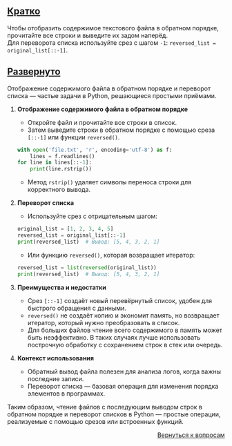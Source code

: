 ## <u>Кратко</u>

Чтобы отобразить содержимое текстового файла в обратном порядке, прочитайте все строки и выведите их задом наперёд.  
Для переворота списка используйте срез с шагом `-1`: `reversed_list = original_list[::-1]`.

## <u>Развернуто</u>

Отображение содержимого файла в обратном порядке и переворот списка — частые задачи в Python, решающиеся простыми
приёмами.

1. **Отображение содержимого файла в обратном порядке**
    - Откройте файл и прочитайте все строки в список.
    - Затем выведите строки в обратном порядке с помощью среза `[::-1]` или функции `reversed()`.
    ```python
    with open('file.txt', 'r', encoding='utf-8') as f:
        lines = f.readlines()
    for line in lines[::-1]:
        print(line.rstrip())
    ```  
    - Метод `rstrip()` удаляет символы переноса строки для корректного вывода.

2. **Переворот списка**
    - Используйте срез с отрицательным шагом:
    ```python
    original_list = [1, 2, 3, 4, 5]
    reversed_list = original_list[::-1]
    print(reversed_list)  # Вывод: [5, 4, 3, 2, 1]
    ```
    - Или функцию `reversed()`, которая возвращает итератор:
    ```python
    reversed_list = list(reversed(original_list))
    print(reversed_list)  # Вывод: [5, 4, 3, 2, 1]
    ```

3. **Преимущества и недостатки**
    - Срез `[::-1]` создаёт новый перевёрнутый список, удобен для быстрого обращения с данными.
    - `reversed()` не создаёт копию и экономит память, но возвращает итератор, который нужно преобразовать в список.
    - Для больших файлов чтение всего содержимого в память может быть неэффективно. В таких случаях лучше использовать  
      построчную обработку с сохранением строк в стек или очередь.

4. **Контекст использования**
    - Обратный вывод файла полезен для анализа логов, когда важны последние записи.
    - Переворот списка — базовая операция для изменения порядка элементов в программах.

Таким образом, чтение файлов с последующим выводом строк в обратном порядке и переворот списков в Python — простые
операции, реализуемые с помощью срезов или встроенных функций.

<div align="right">

[Вернуться к вопросам](../Вопросы.md)

</div>
